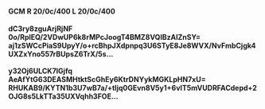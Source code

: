 #### GCM R 20/0c/400 L 20/0c/400
**dC3ry8zguArjRjNF**<br/>**0o/RplEQ/2VDwUP6k8rMPcJoogT4BMZ8VQlBzAlZnSY=**<br/>**aj1zSWCcPiaS9UpyY/o+rcBhpJXdpnpq3U6STyE8Je8WVX/NvFmbCjgk4UXZxYno557rBUpsZ6TrX/5s...**<br/><br/>
**y32Oj6ULCK7lGjfq**<br/>**AeAfYtG63DEASMHtktScGhEy6KtrDNYykMGKLpHN7xU=**<br/>**RHUKAB9/KYTN1b3U7wB7a/+tljq0GEvn8V5y1+6vIT5mVUDRFACdepd+2OJG8s5LkTTa35UXVqhh3FOE...**